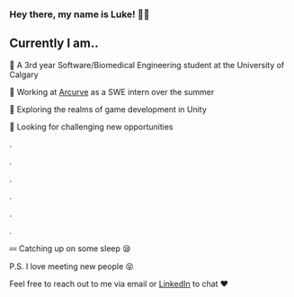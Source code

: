 ### Hey there, my name is Luke! 👋😄

## Currently I am..
💯 A 3rd year Software/Biomedical Engineering student at the University of Calgary

🏢 Working at [Arcurve](https://www.arcurve.com/) as a SWE intern over the summer

🌄 Exploring the realms of game development in Unity

🚀 Looking for challenging new opportunities



.

.

.

.

.

.

💤 Catching up on some sleep 😪








P.S. I love meeting new people 😝 

Feel free to reach out to me via email or [LinkedIn](https://www.linkedin.com/in/luke-son/) to chat ❤️

<!--
**lukesno/lukesno** is a ✨ _special_ ✨ repository because its `README.md` (this file) appears on your GitHub profile.

Here are some ideas to get you started:

- 🔭 I’m currently working on ...
- 🌱 I’m currently learning ...
- 👯 I’m looking to collaborate on ...
- 🤔 I’m looking for help with ...
- 💬 Ask me about ...
- 📫 How to reach me: ...
- 😄 Pronouns: ...
- ⚡ Fun fact: ...
-->
